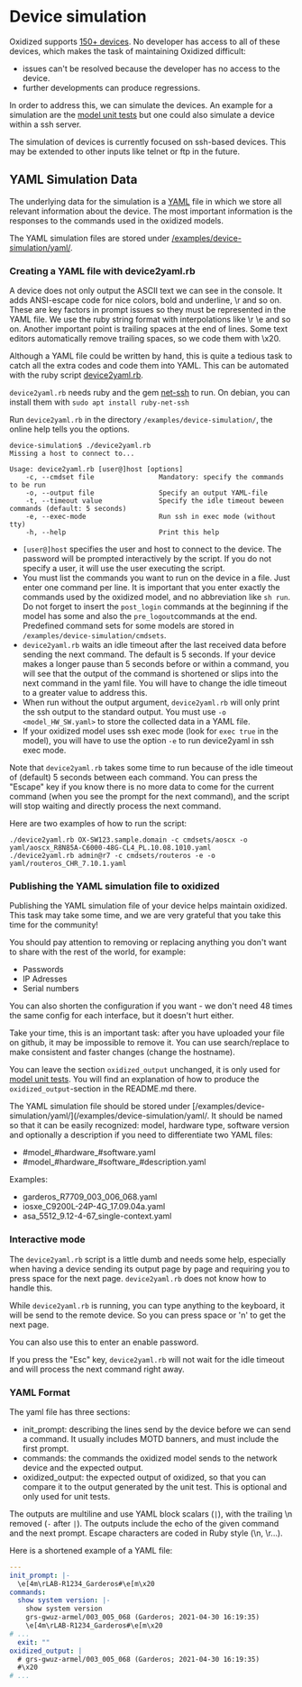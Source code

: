 # Device simulation
Oxidized supports [150+ devices](/docs/Supported-OS-Types.md).
No developer has access to all of these devices, which makes the task of
maintaining Oxidized difficult:

- issues can't be resolved because the developer has no access to the device.
- further developments can produce regressions.

In order to address this, we can simulate the devices. An example for a
simulation are the [model unit tests](/spec/model) but one could also simulate
a device within a ssh server.

The simulation of devices is currently focused on ssh-based devices. This may
be extended to other inputs like telnet or ftp in the future.

## YAML Simulation Data
The underlying data for the simulation is a [YAML](https://yaml.org/) file in
which we store all relevant information about the device. The most important
information is the responses to the commands used in the oxidized models.

The YAML simulation files are stored under
[/examples/device-simulation/yaml/](/examples/device-simulation/yaml/).

### Creating a YAML file with device2yaml.rb
A device does not only output the ASCII text we can see in the console.
It adds ANSI-escape code for nice colors, bold and underline, \r and so on.
These are key factors in prompt issues so they must be represented in the YAML
file. We use the ruby string format with interpolations like \r \e and so on.
Another important point is trailing spaces at the end of lines. Some text
editors automatically remove trailing spaces, so we code them with \x20.

Although a YAML file could be written by hand, this is quite a tedious task to
catch all the extra codes and code them into YAML. This can be
automated with the ruby script
[device2yaml.rb](/examples/device-simulation/device2yaml.rb).

`device2yaml.rb` needs ruby and the gem
[net-ssh](https://rubygems.org/gems/net-ssh/) to run. On debian, you can install
them with `sudo apt install ruby-net-ssh`

Run `device2yaml.rb` in the directory `/examples/device-simulation/`, the
online help tells you the options.
```
device-simulation$ ./device2yaml.rb
Missing a host to connect to...

Usage: device2yaml.rb [user@]host [options]
    -c, --cmdset file                Mandatory: specify the commands to be run
    -o, --output file                Specify an output YAML-file
    -t, --timeout value              Specify the idle timeout beween commands (default: 5 seconds)
    -e, --exec-mode                  Run ssh in exec mode (without tty)
    -h, --help                       Print this help
```

- `[user@]host` specifies the user and host to connect to the device. The
password will be prompted interactively by the script. If you do not specify a
user, it will use the user executing the script.
- You must list the commands you want to run on the device in a file. Just
enter one command per line. It is important that you enter exactly the commands
used by the oxidized model, and no abbreviation like `sh run`. Do not forget
to insert the `post_login` commands at the beginning if the model has some and
also the `pre_logout`commands at the end.
Predefined command sets for some models are stored in
`/examples/device-simulation/cmdsets`.
- `device2yaml.rb` waits an idle timeout after the last received data before
sending the next command. The default is 5 seconds. If your device makes a
longer pause than 5 seconds before or within a command, you will see that the
output of the command is shortened or slips into the next command in the yaml
file. You will have to change the idle timeout to a greater value to address
this.
- When run without the output argument, `device2yaml.rb` will only print the ssh
output to the standard output. You must use `-o <model_HW_SW.yaml>` to store the
collected data in a YAML file.
- If your oxidized model uses ssh exec mode (look for `exec true` in the model),
you will have to use the option `-e` to run device2yaml in ssh exec mode.

Note that `device2yaml.rb` takes some time to run because of the idle
timeout of (default) 5 seconds between each command. You can press the "Escape"
key if you know there is no more data to come for the current command (when you
see the prompt for the next command), and the script will stop waiting and
directly process the next command.

Here are two examples of how to run the script:
```shell
./device2yaml.rb OX-SW123.sample.domain -c cmdsets/aoscx -o yaml/aoscx_R8N85A-C6000-48G-CL4_PL.10.08.1010.yaml
./device2yaml.rb admin@r7 -c cmdsets/routeros -e -o yaml/routeros_CHR_7.10.1.yaml
```

### Publishing the YAML simulation file to oxidized
Publishing the YAML simulation file of your device helps maintain oxidized.
This task may take some time, and we are very grateful that you take this time
for the community!

You should pay attention to removing or replacing anything you don't want to
share with the rest of the world, for example:

- Passwords
- IP Adresses
- Serial numbers

You can also shorten the configuration if you want - we don't need 48 times the
same config for each interface, but it doesn't hurt either.

Take your time, this is an important task: after you have
uploaded your file on github, it may be impossible to remove it. You can use
search/replace to make consistent and faster changes (change the hostname).

You can leave the section `oxidized_output` unchanged, it is only used for
[model unit tests](/spec/model). You will find an explanation of how to produce
the `oxidized_output`-section in the README.md there.

The YAML simulation file should be stored under
[/examples/device-simulation/yaml/](/examples/device-simulation/yaml/. It
should be named so that it can be easily recognized: model, hardware type,
software version and optionally a description if you need to differentiate two
YAML files:

- #model_#hardware_#software.yaml
- #model_#hardware_#software_#description.yaml

Examples:

- garderos_R7709_003_006_068.yaml
- iosxe_C9200L-24P-4G_17.09.04a.yaml
- asa_5512_9.12-4-67_single-context.yaml

### Interactive mode
The `device2yaml.rb` script is a little dumb and needs some help, especially
when having a device sending its output page by page and requiring you to press
space for the next page. `device2yaml.rb` does not know how to handle this.

While `device2yaml.rb` is running, you can type anything to the keyboard, it
will be send to the remote device. So you can press space or 'n' to get the
next page.

You can also use this to enter an enable password.

If you press the "Esc" key, `device2yaml.rb` will not wait for the idle timeout
and will process the next command right away.

### YAML Format
The yaml file has three sections:
- init_prompt: describing the lines send by the device before we can send a
command. It usually includes MOTD banners, and must include the first prompt.
- commands: the commands the oxidized model sends to the network device and the
expected output.
- oxidized_output: the expected output of oxidized, so that you can compare it
to the output generated by the unit test. This is optional and only used for
unit tests.

The outputs are multiline and use YAML block scalars (`|`), with the trailing \n
removed (`-` after `|`). The outputs include the echo of the given command and
the next prompt. Escape characters are coded in Ruby style (\n, \r...).

Here is a shortened example of a YAML file:
```yaml
---
init_prompt: |-
  \e[4m\rLAB-R1234_Garderos#\e[m\x20
commands:
  show system version: |-
    show system version
    grs-gwuz-armel/003_005_068 (Garderos; 2021-04-30 16:19:35)
    \e[4m\rLAB-R1234_Garderos#\e[m\x20
# ...
  exit: ""
oxidized_output: |
  # grs-gwuz-armel/003_005_068 (Garderos; 2021-04-30 16:19:35)
  #\x20
# ...
```


